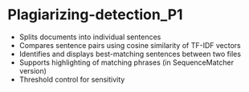 # Plagiarizing-detection_P1

- Splits documents into individual sentences
- Compares sentence pairs using cosine similarity of TF-IDF vectors
- Identifies and displays best-matching sentences between two files
- Supports highlighting of matching phrases (in SequenceMatcher version)
- Threshold control for sensitivity
